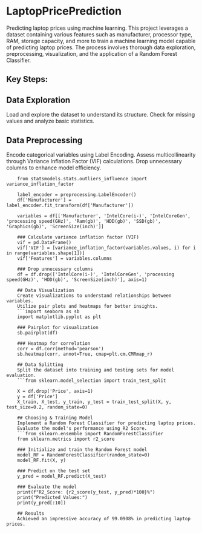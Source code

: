 # LaptopPricePrediction
Predicting laptop prices using machine learning. This project leverages a dataset containing various features such as manufacturer, processor type, RAM, storage capacity, and more to train a machine learning model capable of predicting laptop prices. The process involves thorough data exploration, preprocessing, visualization, and the application of a Random Forest Classifier.

## Key Steps:
## Data Exploration
Load and explore the dataset to understand its structure.
Check for missing values and analyze basic statistics.
## Data Preprocessing
Encode categorical variables using Label Encoding.
Assess multicollinearity through Variance Inflation Factor (VIF) calculations.
Drop unnecessary columns to enhance model efficiency.
```from sklearn import preprocessing
    from statsmodels.stats.outliers_influence import variance_inflation_factor
    
    label_encoder = preprocessing.LabelEncoder()
    df['Manufacturer'] = label_encoder.fit_transform(df['Manufacturer'])
    
    variables = df[['Manufacturer', 'IntelCore(i-)', 'IntelCoreGen', 'processing speed(GHz)', 'Ram(gb)', 'HDD(gb)', 'SSD(gb)', 'Graphics(gb)', 'ScreenSize(inch)']]
    
    ### Calculate variance inflation factor (VIF)
    vif = pd.DataFrame()
    vif['VIF'] = [variance_inflation_factor(variables.values, i) for i in range(variables.shape[1])]
    vif['Features'] = variables.columns
    
    ### Drop unnecessary columns
    df = df.drop(['IntelCore(i-)', 'IntelCoreGen', 'processing speed(GHz)', 'HDD(gb)', 'ScreenSize(inch)'], axis=1)
    
    ## Data Visualization
    Create visualizations to understand relationships between variables.
    Utilize pair plots and heatmaps for better insights.
    ```import seaborn as sb
    import matplotlib.pyplot as plt
    
    ### Pairplot for visualization
    sb.pairplot(df)
    
    ### Heatmap for correlation
    corr = df.corr(method='pearson')
    sb.heatmap(corr, annot=True, cmap=plt.cm.CMRmap_r)
    
    ## Data Splitting
    Split the dataset into training and testing sets for model evaluation.
    ```from sklearn.model_selection import train_test_split
    
    X = df.drop('Price', axis=1)
    y = df['Price']
    X_train, X_test, y_train, y_test = train_test_split(X, y, test_size=0.2, random_state=0)
    
    ## Choosing & Training Model
    Implement a Random Forest Classifier for predicting laptop prices.
    Evaluate the model's performance using R2 Score.
    ```from sklearn.ensemble import RandomForestClassifier
    from sklearn.metrics import r2_score
    
    ### Initialize and train the Random Forest model
    model_RF = RandomForestClassifier(random_state=0)
    model_RF.fit(X, y)
    
    ### Predict on the test set
    y_pred = model_RF.predict(X_test)
    
    ### Evaluate the model
    print(f"R2_Score: {r2_score(y_test, y_pred)*100}%")
    print("Predicted Values:")
    print(y_pred[:10])
    
    ## Results
    Achieved an impressive accuracy of 99.0908% in predicting laptop prices.
